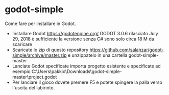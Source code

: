 # godot-simple

Come fare per installare in Godot.

* Installare Godot https://godotengine.org/ GODOT 3.0.6 rilasciato July 29, 2018 è sufficiente la versione senza C# sono solo circa 18 M da scaricare
* Scaricate lo zip di questo repository https://github.com/salahzar/godot-simple/archive/master.zip e unzippatelo in una cartella godot-simple-master
* Lanciate Godot specificate importa progetto esistente e specificate ad esempio C:\Users\pakkio\Downloads\godot-simple-master\project.godot
* Per lanciare il gioco dovete premere F5 e potete spingere la palla verso l'uscita del labirinto.
